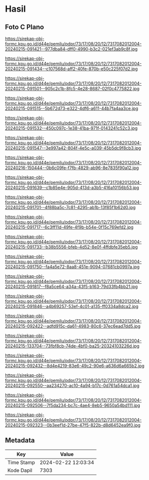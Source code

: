 # Hasil

## Foto C Plano

https://sirekap-obj-formc.kpu.go.id/d44e/pemilu/pdpr/73/17/08/20/12/7317082012004-20240215-091421--977dba84-dff0-4990-b3c2-021ef3ab9c8f.jpg

https://sirekap-obj-formc.kpu.go.id/d44e/pemilu/pdpr/73/17/08/20/12/7317082012004-20240215-091434--c107568d-aff2-40fe-870b-e50c225f07d2.jpg

https://sirekap-obj-formc.kpu.go.id/d44e/pemilu/pdpr/73/17/08/20/12/7317082012004-20240215-091501--905c2c1b-8fc5-4e28-8687-02f0c4775822.jpg

https://sirekap-obj-formc.kpu.go.id/d44e/pemilu/pdpr/73/17/08/20/12/7317082012004-20240215-091515--5b672d73-e322-4df6-a611-44b7fa4aa3ce.jpg

https://sirekap-obj-formc.kpu.go.id/d44e/pemilu/pdpr/73/17/08/20/12/7317082012004-20240215-091532--450c097c-1e38-41ba-971f-0143241c52c3.jpg

https://sirekap-obj-formc.kpu.go.id/d44e/pemilu/pdpr/73/17/08/20/12/7317082012004-20240215-091547--3e997a42-804f-4e5c-a039-45b5dc9f8cb3.jpg

https://sirekap-obj-formc.kpu.go.id/d44e/pemilu/pdpr/73/17/08/20/12/7317082012004-20240216-150444--0b6c09fe-f7fb-4829-ab96-8e7835f90a12.jpg

https://sirekap-obj-formc.kpu.go.id/d44e/pemilu/pdpr/73/17/08/20/12/7317082012004-20240215-091639--c1b85e4e-905d-413d-a3b5-416a10156b53.jpg

https://sirekap-obj-formc.kpu.go.id/d44e/pemilu/pdpr/73/17/08/20/12/7317082012004-20240215-091701--4f88ba5c-7c81-4295-ab1b-13f85f1b62d0.jpg

https://sirekap-obj-formc.kpu.go.id/d44e/pemilu/pdpr/73/17/08/20/12/7317082012004-20240215-091717--6c3ff11d-49fe-4f9b-b54e-0f15c769efd2.jpg

https://sirekap-obj-formc.kpu.go.id/d44e/pemilu/pdpr/73/17/08/20/12/7317082012004-20240215-091733--b38b5556-bfeb-4d52-8e0f-4ffdbfe35eb5.jpg

https://sirekap-obj-formc.kpu.go.id/d44e/pemilu/pdpr/73/17/08/20/12/7317082012004-20240215-091750--fa4a5e72-8aa8-451e-9094-07681cb0997a.jpg

https://sirekap-obj-formc.kpu.go.id/d44e/pemilu/pdpr/73/17/08/20/12/7317082012004-20240215-091817--f8a5ce64-a34a-43f5-b163-79d33fb4bb21.jpg

https://sirekap-obj-formc.kpu.go.id/d44e/pemilu/pdpr/73/17/08/20/12/7317082012004-20240215-091846--a4b69257-53ef-4c01-a135-ff0334a8dca2.jpg

https://sirekap-obj-formc.kpu.go.id/d44e/pemilu/pdpr/73/17/08/20/12/7317082012004-20240215-092422--adfd915c-da61-4983-80c6-37ec6ead7dd5.jpg

https://sirekap-obj-formc.kpu.go.id/d44e/pemilu/pdpr/73/17/08/20/12/7317082012004-20240215-133704--73fbf8cb-74de-4bf0-ba25-20324103226d.jpg

https://sirekap-obj-formc.kpu.go.id/d44e/pemilu/pdpr/73/17/08/20/12/7317082012004-20240215-092432--8d4e4219-83e6-49c2-90e6-a636d6a665b2.jpg

https://sirekap-obj-formc.kpu.go.id/d44e/pemilu/pdpr/73/17/08/20/12/7317082012004-20240215-092550--aa234270-ac10-4a94-b17c-0d761a54dca1.jpg

https://sirekap-obj-formc.kpu.go.id/d44e/pemilu/pdpr/73/17/08/20/12/7317082012004-20240215-092506--7f5da234-bc7c-4ae4-8eb5-9650a54bd111.jpg

https://sirekap-obj-formc.kpu.go.id/d44e/pemilu/pdpr/73/17/08/20/12/7317082012004-20240215-092323--0b3eef1d-27be-47f5-822b-d8d6452ea9f0.jpg


## Metadata

| Key        | Value               |
| ---------- | ------------------- |
| Time Stamp | 2024-02-22 12:03:34 |
| Kode Dapil | 7303                |



